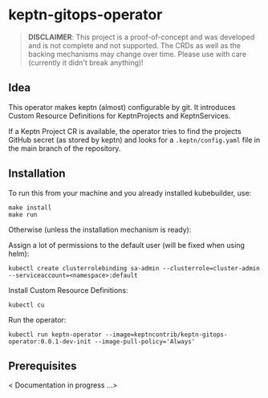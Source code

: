 # keptn-gitops-operator

> **DISCLAIMER**: This project is a proof-of-concept and was developed and is not complete and not supported. The CRDs as well as the backing mechanisms may change over time. Please use with care (currently it didn't break anything)!


## Idea
This operator makes keptn (almost) configurable by git. It introduces Custom Resource Definitions for KeptnProjects and KeptnServices.

If a Keptn Project CR is available, the operator tries to find the projects GitHub secret (as stored by keptn) and looks for a `.keptn/config.yaml` file in the main branch of the repository.

## Installation
To run this from your machine and you already installed kubebuilder, use:
```
make install
make run
```

Otherwise (unless the installation mechanism is ready):

Assign a lot of permissions to the default user (will be fixed when using helm):
```
kubectl create clusterrolebinding sa-admin --clusterrole=cluster-admin --serviceaccount=<namespace>:default
```

Install Custom Resource Definitions:
```
kubectl cu
```

Run the operator:
```
kubectl run keptn-operator --image=keptncontrib/keptn-gitops-operator:0.0.1-dev-init --image-pull-policy='Always'
```

## Prerequisites



< Documentation in progress ...>
